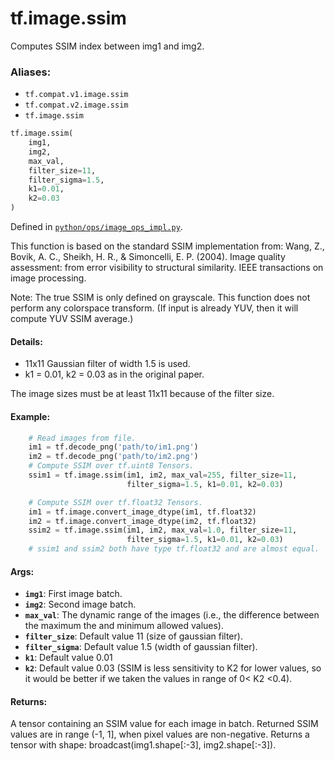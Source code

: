 <div itemscope itemtype="http://developers.google.com/ReferenceObject">
<meta itemprop="name" content="tf.image.ssim" />
<meta itemprop="path" content="Stable" />
</div>

# tf.image.ssim

Computes SSIM index between img1 and img2.

### Aliases:

* `tf.compat.v1.image.ssim`
* `tf.compat.v2.image.ssim`
* `tf.image.ssim`

``` python
tf.image.ssim(
    img1,
    img2,
    max_val,
    filter_size=11,
    filter_sigma=1.5,
    k1=0.01,
    k2=0.03
)
```



Defined in [`python/ops/image_ops_impl.py`](/code/stable/tensorflow/python/ops/image_ops_impl.py).

<!-- Placeholder for "Used in" -->

This function is based on the standard SSIM implementation from:
Wang, Z., Bovik, A. C., Sheikh, H. R., & Simoncelli, E. P. (2004). Image
quality assessment: from error visibility to structural similarity. IEEE
transactions on image processing.

Note: The true SSIM is only defined on grayscale.  This function does not
perform any colorspace transform.  (If input is already YUV, then it will
compute YUV SSIM average.)

#### Details:

- 11x11 Gaussian filter of width 1.5 is used.
- k1 = 0.01, k2 = 0.03 as in the original paper.


The image sizes must be at least 11x11 because of the filter size.

#### Example:



```python
    # Read images from file.
    im1 = tf.decode_png('path/to/im1.png')
    im2 = tf.decode_png('path/to/im2.png')
    # Compute SSIM over tf.uint8 Tensors.
    ssim1 = tf.image.ssim(im1, im2, max_val=255, filter_size=11,
                          filter_sigma=1.5, k1=0.01, k2=0.03)

    # Compute SSIM over tf.float32 Tensors.
    im1 = tf.image.convert_image_dtype(im1, tf.float32)
    im2 = tf.image.convert_image_dtype(im2, tf.float32)
    ssim2 = tf.image.ssim(im1, im2, max_val=1.0, filter_size=11,
                          filter_sigma=1.5, k1=0.01, k2=0.03)
    # ssim1 and ssim2 both have type tf.float32 and are almost equal.
```

#### Args:


* <b>`img1`</b>: First image batch.
* <b>`img2`</b>: Second image batch.
* <b>`max_val`</b>: The dynamic range of the images (i.e., the difference between the
  maximum the and minimum allowed values).
* <b>`filter_size`</b>: Default value 11 (size of gaussian filter).
* <b>`filter_sigma`</b>: Default value 1.5 (width of gaussian filter).
* <b>`k1`</b>: Default value 0.01
* <b>`k2`</b>: Default value 0.03 (SSIM is less sensitivity to K2 for lower values, so
  it would be better if we taken the values in range of 0< K2 <0.4).


#### Returns:

A tensor containing an SSIM value for each image in batch.  Returned SSIM
values are in range (-1, 1], when pixel values are non-negative. Returns
a tensor with shape: broadcast(img1.shape[:-3], img2.shape[:-3]).
